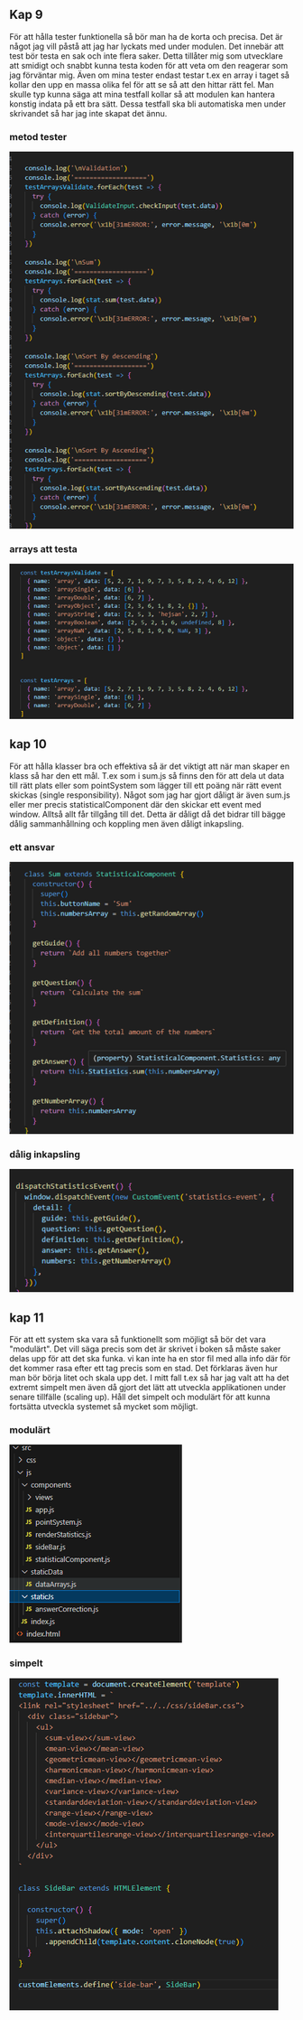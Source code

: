 ## Kap 9
För att hålla tester funktionella så bör man ha de korta och precisa. Det är något jag vill påstå att jag har lyckats med under modulen. Det innebär att test bör testa en sak och inte flera saker. Detta tillåter mig som utvecklare att smidigt och snabbt kunna testa koden för att veta om den reagerar som jag förväntar mig. Även om mina tester endast testar t.ex en array i taget så kollar den upp en massa olika fel för att se så att den hittar rätt fel. Man skulle typ kunna säga att mina testfall kollar så att modulen kan hantera konstig indata på ett bra sätt. Dessa testfall ska bli automatiska men under skrivandet så har jag inte skapat det ännu.
### metod tester
![metoder](/img/Kap9b1.png)

### arrays att testa
![arrays](/img/Kap9b2.png)

## kap 10
För att hålla klasser bra och effektiva så är det viktigt att när man skaper en klass så har den ett mål. T.ex som i sum.js så finns den för att dela ut data till rätt plats eller som pointSystem som lägger till ett poäng när rätt event skickas (single responsibility). Något som jag har gjort dåligt är även sum.js eller mer precis statisticalComponent där den skickar ett event med window. Alltså allt får tillgång till det. Detta är dåligt då det bidrar till bägge dålig sammanhållning och koppling men även dåligt inkapsling. 
### ett ansvar
![ansvar](/img/Kap10b1.png)

### dålig inkapsling
![inkapsling](/img/Kap10b2.png)

## kap 11
För att ett system ska vara så funktionellt som möjligt så bör det vara "modulärt". Det vill säga precis som det är skrivet i boken så måste saker delas upp för att det ska funka. vi kan inte ha en stor fil med alla info där för det kommer rasa efter ett tag precis som en stad. Det förklaras även hur man bör börja litet och skala upp det. I mitt fall t.ex så har jag valt att ha det extremt simpelt men även då gjort det lätt att utveckla applikationen under senare tillfälle (scaling up). Håll det simpelt och modulärt för att kunna fortsätta utveckla systemet så mycket som möjligt.
### modulärt
![modulärt](/img/Kap11b1.png)

### simpelt
![simpelt](/img/Kap11b2.png)